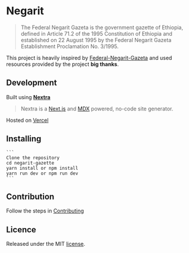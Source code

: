 # Negarit

> The Federal Negarit Gazeta is the government gazette of Ethiopia, defined in Article 71.2 of the 1995 Constitution of Ethiopia and established on 22 August 1995 by the Federal Negarit Gazeta Establishment Proclamation No. 3/1995.

This project is heavily inspired by [Federal-Negarit-Gazeta](https://github.com/opengazeta/federal-negarit-gazeta) and used resources provided by the project **big thanks**.

## Development

Built using **[Nextra](https://github.com/shuding/nextra)** 

> Nextra is a [Next.js](https://nextjs.org) and [MDX](https://mdxjs.com) powered, no-code site generator.


Hosted on [Vercel](https://vercel.com/)

## Installing

    ```
    Clone the repository 
    cd negarit-gazette
    yarn install or npm install 
    yarn run dev or npm run dev
    ```

## Contribution

Follow the steps in [Contributing](.github/CONTRIBUTING.md)

## Licence

Released under the MIT [license](LICENSE).